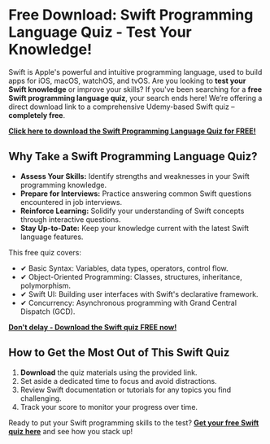 # Free Download: Swift Programming Language Quiz - Test Your Knowledge!

Swift is Apple's powerful and intuitive programming language, used to build apps for iOS, macOS, watchOS, and tvOS. Are you looking to **test your Swift knowledge** or improve your skills? If you've been searching for a **free Swift programming language quiz**, your search ends here! We’re offering a direct download link to a comprehensive Udemy-based Swift quiz – **completely free**.

[**Click here to download the Swift Programming Language Quiz for FREE!**](https://udemywork.com/swift-programming-language-quiz)

## Why Take a Swift Programming Language Quiz?

*   **Assess Your Skills:** Identify strengths and weaknesses in your Swift programming knowledge.
*   **Prepare for Interviews:** Practice answering common Swift questions encountered in job interviews.
*   **Reinforce Learning:** Solidify your understanding of Swift concepts through interactive questions.
*   **Stay Up-to-Date:** Keep your knowledge current with the latest Swift language features.

This free quiz covers:

*   ✔ Basic Syntax: Variables, data types, operators, control flow.
*   ✔ Object-Oriented Programming: Classes, structures, inheritance, polymorphism.
*   ✔ Swift UI: Building user interfaces with Swift's declarative framework.
*   ✔ Concurrency: Asynchronous programming with Grand Central Dispatch (GCD).

[**Don't delay - Download the Swift quiz FREE now!**](https://udemywork.com/swift-programming-language-quiz)

## How to Get the Most Out of This Swift Quiz

1.  **Download** the quiz materials using the provided link.
2.  Set aside a dedicated time to focus and avoid distractions.
3.  Review Swift documentation or tutorials for any topics you find challenging.
4.  Track your score to monitor your progress over time.

Ready to put your Swift programming skills to the test? **[Get your free Swift quiz here](https://udemywork.com/swift-programming-language-quiz)** and see how you stack up!
